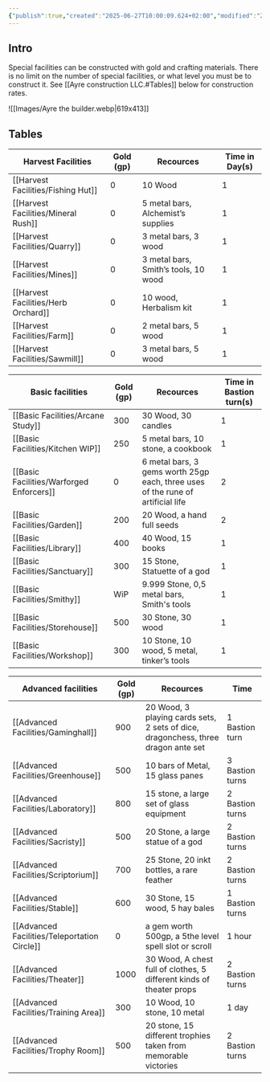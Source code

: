 ```yaml
---
{"publish":true,"created":"2025-06-27T10:00:09.624+02:00","modified":"2025-07-18T17:56:53.238+02:00","cssclasses":""}
---
```


## Intro
Special facilities can be constructed with gold and crafting materials. There is no limit on the number of special facilities, or what level you must be to construct it. See [[Ayre construction LLC.#Tables]] below for construction rates.

![[Images/Ayre the builder.webp|619x413]]

## Tables

| Harvest Facilities | Gold (gp) | Recources                            | Time in Day(s) |
| ------------------ | --------- | ------------------------------------ | -------------- |
| [[Harvest Facilities/Fishing Hut]]    | 0         | 10 Wood                              | 1              |
| [[Harvest Facilities/Mineral Rush]]   | 0         | 5 metal bars, Alchemist’s supplies   | 1              |
| [[Harvest Facilities/Quarry]]         | 0         | 3 metal bars, 3 wood                 | 1              |
| [[Harvest Facilities/Mines]]          | 0         | 3 metal bars, Smith’s tools, 10 wood | 1              |
| [[Harvest Facilities/Herb Orchard]]   | 0         | 10 wood, Herbalism kit               | 1              |
| [[Harvest Facilities/Farm]]           | 0         | 2 metal bars, 5 wood                 | 1              |
| [[Harvest Facilities/Sawmill]]        | 0         | 3 metal bars, 5 wood                 | 1              |

| Basic facilities        | Gold (gp) | Recources                                                                       | Time in Bastion turn(s) |
| ----------------------- | --------- | ------------------------------------------------------------------------------- | ----------------------- |
| [[Basic Facilities/Arcane Study]]        | 300       | 30 Wood, 30 candles                                                             | 1                       |
| [[Basic Facilities/Kitchen WIP]]         | 250       | 5 metal bars, 10 stone, a cookbook                                              | 1                       |
| [[Basic Facilities/Warforged Enforcers]] | 0         | 6 metal bars, 3 gems worth 25gp each, three uses of the rune of artificial life | 2                       |
| [[Basic Facilities/Garden]]              | 200       | 20 Wood, a hand full seeds                                                      | 2                       |
| [[Basic Facilities/Library]]             | 400       | 40 Wood, 15 books                                                               | 1                       |
| [[Basic Facilities/Sanctuary]]           | 300       | 15 Stone, Statuette of a god                                                    | 1                       |
| [[Basic Facilities/Smithy]]              | WiP       | 9.999 Stone, 0,5 metal bars, Smith's tools                                      | 1                       |
| [[Basic Facilities/Storehouse]]          | 500       | 30 Stone, 30 wood                                                               | 1                       |
| [[Basic Facilities/Workshop]]            | 300       | 10 Stone, 10 wood, 5 metal, tinker’s tools                                      | 1                       |

| Advanced facilities      | Gold (gp) | Recources                                                                         | Time            |
| ------------------------ | --------- | --------------------------------------------------------------------------------- | --------------- |
| [[Advanced Facilities/Gaminghall]]           | 900       | 20 Wood, 3 playing cards sets, 2 sets of dice, dragonchess, three dragon ante set | 1 Bastion turn  |
| [[Advanced Facilities/Greenhouse]]           | 500       | 10 bars of Metal, 15 glass panes                                                  | 3 Bastion turns |
| [[Advanced Facilities/Laboratory]]           | 800       | 15 stone, a large set of glass equipment                                          | 2 Bastion turns |
| [[Advanced Facilities/Sacristy]]             | 500       | 20 Stone, a large statue of a god                                                 | 2 Bastion turns |
| [[Advanced Facilities/Scriptorium]]          | 700       | 25 Stone, 20 inkt bottles, a rare feather                                         | 2 Bastion turns |
| [[Advanced Facilities/Stable]]               | 600       | 30 Stone, 15 wood, 5 hay bales                                                    | 1 Bastion turns |
| [[Advanced Facilities/Teleportation Circle]] | 0         | a gem worth 500gp, a 5the level spell slot or scroll                              | 1 hour          |
| [[Advanced Facilities/Theater]]              | 1000      | 30 Wood, A chest full of clothes, 5 different kinds of theater props              | 2 Bastion turns |
| [[Advanced Facilities/Training Area]]        | 300       | 10 Wood, 10 stone, 10 metal                                                       | 1 day           |
| [[Advanced Facilities/Trophy Room]]          | 500       | 20 stone, 15 different trophies taken from memorable victories                    | 2 Bastion turns |


